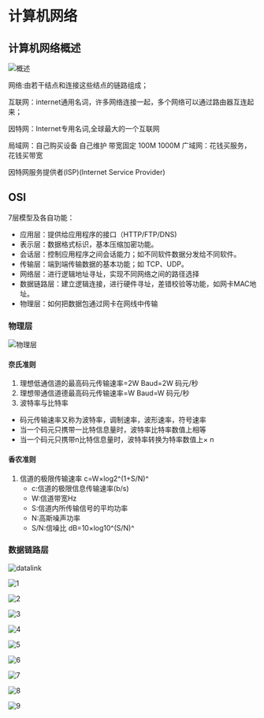 # 计算机网络

## 计算机网络概述
![概述](./images/summary.png)
 
 网络:由若干结点和连接这些结点的链路组成；

 互联网：internet通用名词，许多网络连接一起，多个网络可以通过路由器互连起来；

 因特网：Internet专用名词,全球最大的一个互联网

 局域网：自己购买设备 自己维护 带宽固定 100M 1000M 
 广域网：花钱买服务，花钱买带宽

 因特网服务提供者(ISP)(Internet Service Provider)
   
## OSI
7层模型及各自功能：
- 应用层：提供给应用程序的接口（HTTP/FTP/DNS)
- 表示层：数据格式标识，基本压缩加密功能。
- 会话层：控制应用程序之间会话能力；如不同软件数据分发给不同软件。
- 传输层：端到端传输数据的基本功能；如 TCP、UDP。
- 网络层：进行逻辑地址寻址，实现不同网络之间的路径选择
- 数据链路层：建立逻辑连接，进行硬件寻址，差错校验等功能，如网卡MAC地址。
- 物理层：如何把数据包通过网卡在网线中传输

### 物理层
![物理层](./images/pysical.png)
#### 奈氏准则
1. 理想低通信道的最高码元传输速率=2W Baud=2W 码元/秒
2. 理想带通信道德最高码元传输速率=W Baud=W 码元/秒
3. 波特率与比特率
  - 码元传输速率又称为波特率，调制速率，波形速率，符号速率
  - 当一个码元只携带一比特信息量时，波特率比特率数值上相等
  - 当一个码元只携带n比特信息量时，波特率转换为特率数值上× n
#### 香农准则
1. 信道的极限传输速率
   c=W×log2^(1+S/N)^
   - c:信道的极限信息传输速率(b/s)
   - W:信道带宽Hz
   - S:信道内所传输信号的平均功率
   - N:高斯噪声功率
   - S/N:信噪比 dB=10×log10^(S/N)^

### 数据链路层 

![datalink](./images/datalink.png)     

![1](./images/dataLink/1%20(1).png)    

![2](./images/dataLink/1%20(2).png)   

![3](./images/dataLink/1%20(3).png)    

![4](./images/dataLink/1%20(4).png)   

![5](./images/dataLink/1%20(6).png)    

![6](./images/dataLink/1%20(6).png)   

![7](./images/dataLink/1%20(7).png)   

![8](./images/dataLink/1%20(8).png)    

![9](./images/dataLink/1%20(9).png)       






   